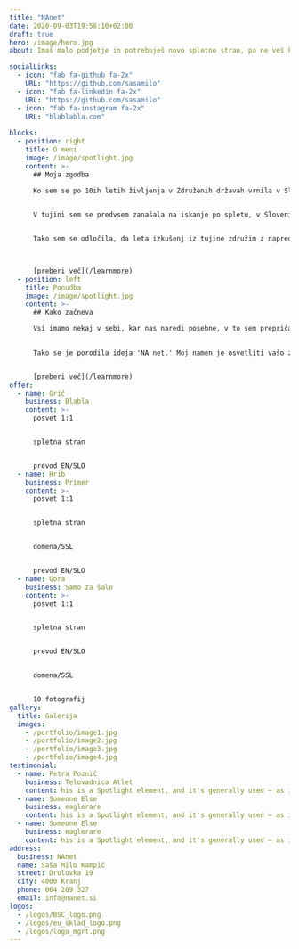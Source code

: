 ```yaml
---
title: "NAnet"
date: 2020-09-03T19:56:10+02:00
draft: true
hero: /image/hero.jpg
about: Imaš malo podjetje in potrebuješ novo spletno stran, pa ne veš kje bi začel? Začniva s tvojo zgodbo...

socialLinks:
  - icon: "fab fa-github fa-2x"
    URL: "https://github.com/sasamilo"
  - icon: "fab fa-linkedin fa-2x"
    URL: "https://github.com/sasamilo"
  - icon: "fab fa-instagram fa-2x"
    URL: "blablabla.com"
  
blocks:
  - position: right
    title: O meni
    image: /image/spotlight.jpg
    content: >-
      ## Moja zgodba

      Ko sem se po 10ih letih življenja v Združenih državah vrnila v Slovenijo, sem opazila več razlik v iskanju informacij. 

      
      V tujini sem se predvsem zanašala na iskanje po spletu, v Sloveniji pa opazila priložnost za izboljšanje promocije malih podjetij in kmetovalcev s tradicijo na spletu. 


      Tako sem se odločila, da leta izkušenj iz tujine združim z napredno tehnologijo in ponudim celostni pristop razvoja zgodb malih podjetij za vstop v digitalni svet.
      


      [preberi več](/learnmore)
  - position: left
    title: Ponudba
    image: /image/spotlight.jpg
    content: >-
      ## Kako začneva

      Vsi imamo nekaj v sebi, kar nas naredi posebne, v to sem prepričana. Zdi pa se mi, da včasih lažje prepoznamo dobre vrline v drugih. Tudi jaz jih, še posebej v tistih, ki ponujajo vrhunsko kvaliteto, vendar te svoje skrivnosti še niso predstavili svetu. 
      

      Tako se je porodila ideja 'NA net.' Moj namen je osvetliti vašo zgodbo in vas ponesti na svetovni splet.


      [preberi več](/learnmore)
offer:
  - name: Grič
    business: Blabla
    content: >-
      posvet 1:1


      spletna stran


      prevod EN/SLO
  - name: Hrib
    business: Primer
    content: >-
      posvet 1:1


      spletna stran


      domena/SSL


      prevod EN/SLO
  - name: Gora
    business: Samo za šalo
    content: >-
      posvet 1:1


      spletna stran


      prevod EN/SLO


      domena/SSL


      10 fotografij
gallery:
  title: Galerija
  images:
    - /portfolio/image1.jpg
    - /portfolio/image2.jpg
    - /portfolio/image3.jpg
    - /portfolio/image4.jpg
testimonial:
  - name: Petra Poznič
    business: Telovadnica Atlet
    content: his is a Spotlight element, and it's generally used – as its name implies – to spotlight a particular feature, subject, or pretty much whatever. You can customize its style, scheme, color, orientation, content a
  - name: Someone Else
    business: eaglerare
    content: his is a Spotlight element, and it's generally used – as its name implies – to spotlight a particular feature, subject, or pretty much whatever. You can customize its style, scheme, color, orientation, content a
  - name: Someone Else
    business: eaglerare
    content: his is a Spotlight element, and it's generally used – as its name implies – to spotlight a particular feature, subject, or pretty much whatever. You can customize its style, scheme, color, orientation, content a
address:
  business: NAnet
  name: Saša Milo Kampič
  street: Drulovka 19
  city: 4000 Kranj
  phone: 064 209 327
  email: info@nanet.si
logos:
  - /logos/BSC_logo.png
  - /logos/eu_sklad_logo.png
  - /logos/logo_mgrt.png
---
```

